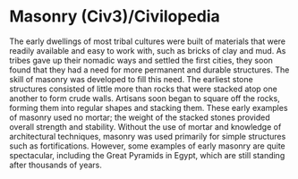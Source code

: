 # Masonry (Civ3)/Civilopedia

The early dwellings of most tribal cultures were built of materials that were readily available and easy to work with, such as bricks of clay and mud. As tribes gave up their nomadic ways and settled the first cities, they soon found that they had a need for more permanent and durable structures. The skill of masonry was developed to fill this need. The earliest stone structures consisted of little more than rocks that were stacked atop one another to form crude walls. Artisans soon began to square off the rocks, forming them into regular shapes and stacking them. These early examples of masonry used no mortar; the weight of the stacked stones provided overall strength and stability. Without the use of mortar and knowledge of architectural techniques, masonry was used primarily for simple structures such as fortifications. However, some examples of early masonry are quite spectacular, including the Great Pyramids in Egypt, which are still standing after thousands of years.